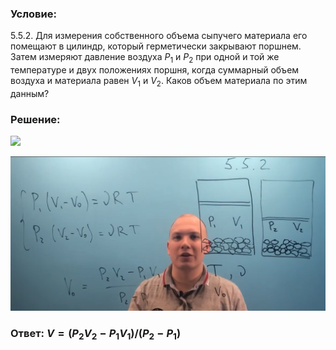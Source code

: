 ###  Условие:

$5.5.2.$ Для измерения собственного объема сыпучего материала его помещают в цилиндр, который герметически закрывают поршнем. Затем измеряют давление воздуха $P_1$ и $P_2$ при одной и той же температуре и двух положениях поршня, когда суммарный объем воздуха и материала равен $V_1$ и $V_2$. Каков объем материала по этим данным?

###  Решение:

![](https://www.youtube.com/embed/tzhza7Krtfw)

![|1766x865, 67%](../../img/5.5.2/01.png)

###  Ответ: $V = (P_2V_2 − P_1V_1)/(P_2 − P_1)$